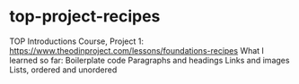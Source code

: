 # top-project-recipes
TOP Introductions Course, Project 1:  https://www.theodinproject.com/lessons/foundations-recipes
What I learned so far:
Boilerplate code
Paragraphs and headings
Links and images
Lists, ordered and unordered
